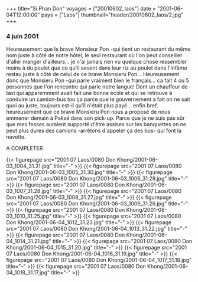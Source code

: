 +++
title="Si Phan Don"
voyages = ["20010602_laos"]
date = "2001-06-04T12:00:00"
pays = ["Laos"]
thumbnail="header/20010602_laos/2.jpg"
+++
### 4 juin 2001

Heureusement que le brave Monsieur Pon -qui tient un restaurant du même nom 
juste à côté de notre hôtel, le seul restaurant où l'on peut conseiller d'aller 
manger d'ailleurs... je n'ai jamais rien vu quelque chose ressembler moins à 
du poulet que ce qu'il sevent dans leur riz au poulet dans l'infâme restau juste 
à côté de celui de ce brave Monsieru Pon... Heureusement donc que Monsieru Pon 
-qui parle vraiment bien le français... ca fait 4 ou 5 personnes que l'on rencontre 
qui parle notre langue! Dont un chauffeur de taxi qui apparemment avait fait 
une bonne école et qui se retrouve à conduire un camion-bus tou ça parce que 
le gouvernement a fait on ne sait quoi au juste, toujours est-il qu'il n'était 
plus payé... enfin bref, heureusement que ce brave Monsieru Pon nous a proposé 
de nous emmener demain à Paksé dans son pick-up. Parce que je ne suis pas sûr 
que mes fesses auraient supporté d'être assises sur les banquettes on ne peut 
plus dures des camions -arrêtons d'appeler ça des bus- qui font la navette.

A COMPLETER


<div id="TOTO">{{< figurepage src="2001 07 Laos/0080 Don Khong/2001-06-03_1004_31.31.jpg" title="-"  >}}
{{< figurepage src="2001 07 Laos/0080 Don Khong/2001-06-03_1005_31.30.jpg" title="-"  >}}
{{< figurepage src="2001 07 Laos/0080 Don Khong/2001-06-03_1006_31.29.jpg" title="-"  >}}
{{< figurepage src="2001 07 Laos/0080 Don Khong/2001-06-03_1007_31.28.jpg" title="-"  >}}
{{< figurepage src="2001 07 Laos/0080 Don Khong/2001-06-03_1008_31.27.jpg" title="-"  >}}
{{< figurepage src="2001 07 Laos/0080 Don Khong/2001-06-03_1009_31.26.jpg" title="-"  >}}
{{< figurepage src="2001 07 Laos/0080 Don Khong/2001-06-03_1010_31.25.jpg" title="-"  >}}
{{< figurepage src="2001 07 Laos/0080 Don Khong/2001-06-04_1012_31.23.jpg" title="-"  >}}
{{< figurepage src="2001 07 Laos/0080 Don Khong/2001-06-04_1013_31.22.jpg" title="-"  >}}
{{< figurepage src="2001 07 Laos/0080 Don Khong/2001-06-04_1014_31.21.jpg" title="-"  >}}
{{< figurepage src="2001 07 Laos/0080 Don Khong/2001-06-04_1015_31.20.jpg" title="-"  >}}
{{< figurepage src="2001 07 Laos/0080 Don Khong/2001-06-04_1016_31.19.jpg" title="-"  >}}
{{< figurepage src="2001 07 Laos/0080 Don Khong/2001-06-04_1017_31.18.jpg" title="-"  >}}
{{< figurepage src="2001 07 Laos/0080 Don Khong/2001-06-04_1018_31.17.jpg" title="-"  >}}
</DIV>

